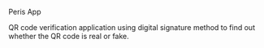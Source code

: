 Peris App

QR code verification application using digital signature method to find out whether the QR code is real or fake.
